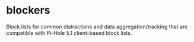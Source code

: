 # blockers

Block lists for common distractions and data aggregation/tracking that are compatible with Pi-Hole 5.1 client-based block lists.
